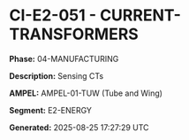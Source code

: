 # CI-E2-051 - CURRENT-TRANSFORMERS

**Phase:** 04-MANUFACTURING

**Description:** Sensing CTs

**AMPEL:** AMPEL-01-TUW (Tube and Wing)

**Segment:** E2-ENERGY

**Generated:** 2025-08-25 17:27:29 UTC
